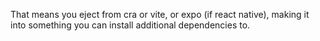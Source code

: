 
That means you eject from cra or vite, or expo (if react native), making it into something you can install additional dependencies to.